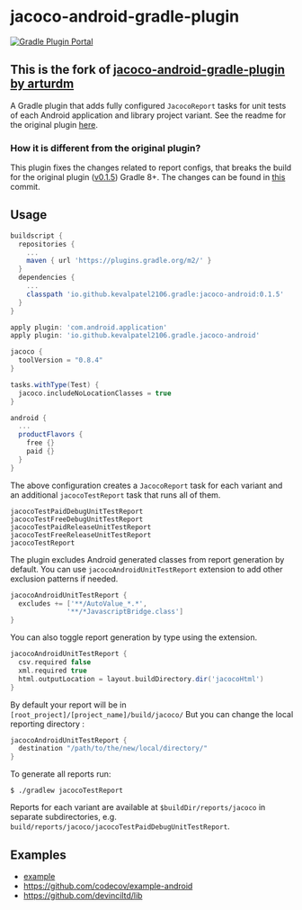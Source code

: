 # jacoco-android-gradle-plugin
[![Gradle Plugin Portal](https://img.shields.io/maven-metadata/v/https/plugins.gradle.org/m2/io.github.kevalpatel2106.gradle/jacoco-android/maven-metadata.xml.svg?label=Gradle%20Plugin%20Portal)](https://plugins.gradle.org/plugin/com.kevalpatel2106.gradle.jacoco-android)

## This is the fork of [jacoco-android-gradle-plugin by arturdm](https://github.com/arturdm/jacoco-android-gradle-plugin)

A Gradle plugin that adds fully configured `JacocoReport` tasks for unit tests of each Android application and library project variant. See the readme for the original plugin [here](https://github.com/arturdm/jacoco-android-gradle-plugin).

### How it is different from the original plugin?

This plugin fixes the changes related to report configs, that breaks the build for the original plugin ([v0.1.5](https://github.com/arturdm/jacoco-android-gradle-plugin/releases/tag/jacoco-android-release-0.1.5)) Gradle 8+. The changes can be found in [this](https://github.com/kevalpatel2106/jacoco-android-gradle-plugin/commit/d3a1ede7460d289b1ed47e274e7bbcb17fbbb1fb) commit. 


## Usage
```groovy
buildscript {
  repositories {
    ...
    maven { url 'https://plugins.gradle.org/m2/' }
  }
  dependencies {
    ...
    classpath 'io.github.kevalpatel2106.gradle:jacoco-android:0.1.5'
  }
}

apply plugin: 'com.android.application'
apply plugin: 'io.github.kevalpatel2106.gradle.jacoco-android'

jacoco {
  toolVersion = "0.8.4"
}

tasks.withType(Test) {
  jacoco.includeNoLocationClasses = true
}

android {
  ...
  productFlavors {
    free {}
    paid {}
  }
}
```

The above configuration creates a `JacocoReport` task for each variant and an additional `jacocoTestReport` task that runs all of them.
```
jacocoTestPaidDebugUnitTestReport
jacocoTestFreeDebugUnitTestReport
jacocoTestPaidReleaseUnitTestReport
jacocoTestFreeReleaseUnitTestReport
jacocoTestReport
```

The plugin excludes Android generated classes from report generation by default. You can use `jacocoAndroidUnitTestReport` extension to add other exclusion patterns if needed.
```groovy
jacocoAndroidUnitTestReport {
  excludes += ['**/AutoValue_*.*',
              '**/*JavascriptBridge.class']
}
```

You can also toggle report generation by type using the extension.
```groovy
jacocoAndroidUnitTestReport {
  csv.required false
  xml.required true
  html.outputLocation = layout.buildDirectory.dir('jacocoHtml')
}
```

By default your report will be in `[root_project]/[project_name]/build/jacoco/`
But you can change the local reporting directory :
```groovy
jacocoAndroidUnitTestReport {
  destination "/path/to/the/new/local/directory/"
}
```

To generate all reports run:
```shell
$ ./gradlew jacocoTestReport
```

Reports for each variant are available at `$buildDir/reports/jacoco` in separate subdirectories, e.g. `build/reports/jacoco/jacocoTestPaidDebugUnitTestReport`.

## Examples
* [example](example)
* https://github.com/codecov/example-android
* https://github.com/devinciltd/lib
